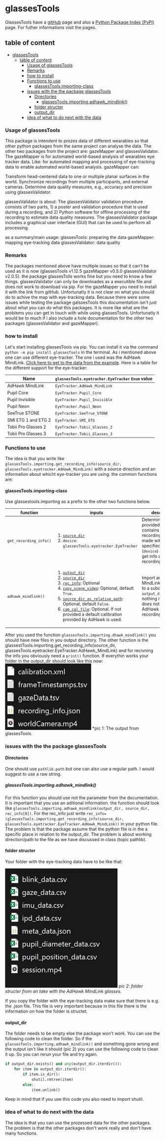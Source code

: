 # glassesTools

GlassesTools have a [gitHub]() page and also a [Python Package Index (PyPI)]() page. For futher informations visit the pages.

## table of content

- [glassesTools](#glassestools)
  - [table of content](#table-of-content)
    - [Usage of glassesTools](#usage-of-glassestools)
    - [Remarks](#remarks)
    - [how to install](#how-to-install)
    - [Functions to use](#functions-to-use)
      - [glassesTools.importing-class](#glassestoolsimporting-class)
    - [issues with the the package glassesTools](#issues-with-the-the-package-glassestools)
      - [Directories](#directories)
        - [glassesTools.importing.adhawk\_mindlink()](#glassestoolsimportingadhawk_mindlink)
      - [folder structer](#folder-structer)
      - [output\_dir](#output_dir)
    - [idea of what to do next with the data](#idea-of-what-to-do-next-with-the-data)

### Usage of glassesTools

This package is intendent to prozes data of different wearables so that other python packages from the same project can analyse the data. The other two packages from the project are: gazeMapper and glassesValidator. The gazeMapper is for automated world-based analysis of wearables eye tracker data. Like: for automated mapping and processing of eye-tracking data to enable automated world-based analysis. gazeMapper can:

Transform head-centered data to one or multiple planar surfaces in the world.
Synchronize recordings from multiple participants, and external cameras.
Determine data quality measures, e.g., accuracy and precision using glassesValidator.

glassesValidator is about: 
The glassesValidator validation procedure consists of two parts, 1) a poster and validation procedure that is used during a recording, and 2) Python software for offline processing of the recording to estimate data quality measures. The glassesValidator package includes a graphical user interface (GUI) that can be used to perform all processing.

as a summary/main usage:
glassesTools: preparing the data
gazeMapper: mapping eye-tracking data
glassesValidator: data quality

### Remarks

The packages mentioned above have multiple issues so that it can't be used as it is now (glassesTools v1.12.5 gazeMapper v0.5.0 glassesValidator v2.0.5). the package glassesTolls works fine but you need to know a few things.
glassesValidator can only be downloades as a executible file and does not work to download via pip. For the gazeMapper you need to install it with the link from gitHub. Unfortunatly it is not clear on what you should do to achive the map with eye-tracking data.
Because there were some issues while testing the package galssesTools this documentation isn't just about what you can do what this packages. It is more like what are the problems you can get in touch with while using glassesTools. Unfortunatly it would be to much if i also include a hole documentation for the other two packages (glassesValidator and gazeMapper).

### how to install

Let's start installing glassesTools via pip. You can install it via the command `python -m pip install glassesTools` in the terminal. As i mentioned above one can use different eye-tracker. The one i used was the AdHawk MindLink. [Click here to get to the data from the example](). Here is a table for the different support for the eye-tracker:

|Name|`glassesTools.eyetracker.EyeTracker` `Enum` value|
| --- | --- |
|AdHawk MindLink|`EyeTracker.AdHawk_MindLink`|
|Pupil Core|`EyeTracker.Pupil_Core`|
|Pupil Invisible|`EyeTracker.Pupil_Invisible`|
|Pupil Neon|`EyeTracker.Pupil_Neon`|
|SeeTrue STONE|`EyeTracker.SeeTrue_STONE`|
|SMI ETG 1 and ETG 2|`EyeTracker.SMI_ETG`|
|Tobii Pro Glasses 2|`EyeTracker.Tobii_Glasses_2`|
|Tobii Pro Glasses 3|`EyeTracker.Tobii_Glasses_3`|

### Functions to use

The idea is that you write like `glassesTools.importing.get_recording_info(source_dir, glassesTools.eyetracker.AdHawk_MindLink)` with a source direction and an information about whicht eye-tracker you are using.
the common functions are: 

#### glassesTools.importing-class

Use glassestools.importing as a prefix to the other two functions below. 

|function|inputs|description|
| --- | --- | --- |
|`get_recording_info()`|<ol><li>[`source_dir`](#common-input-arguments)</li><li>`device`: `glassesTools.eyetracker.EyeTracker`</li></ol>|Determine if provided path contains a recording/recordings made with the specified eye tracker (`device`) and if so, get info about these recordings.|
|`adhawk_mindlink()`|<ol><li>[`output_dir`](#common-input-arguments)</li><li>[`source_dir`](#common-input-arguments)</li><li>[`rec_info`](#common-input-arguments): Optional</li><li>[`copy_scene_video`](#common-input-arguments): Optional, default `True`.</li><li>[`source_dir_as_relative_path`](#common-input-arguments): Optional, default `False`.</li><li>[`cam_cal_file`](#common-input-arguments): Optional. If not provided a default calibration provided by AdHawk is used.</li></ol>|Import an AdHawk MindLink recording to a subdirectory of `output_dir`. Does nothing if `source_dir` does not contain an AdHawk MindLink recording.|

After you used the function `glassesTools.importing.dhawk_mindlink()` you should have new files in you output directory. The other function is the glassestTools.importing.get_recording_info(source_dir, glassesTools.eyetracker.EyeTracker.AdHawk_MindLink) and for recivning the info you obviously need a `print()` function.
If everythin works your folder in the output_dir should look like this now:
![output_glassesTools](output_glassesTools.jpg)
*pic 1: The output from glassesTools.

### issues with the the package glassesTools

#### Directories

One should use `pathlib.path` but one can also use a regular path. I would suggest to use a raw string.

##### glassesTools.importing.adhawk_mindlink()

For this function you should use not the parameter from the documentation. It is important that you use an aditional information. the function should look like `glassesTools.importing.adhawk_mindlink(output_dir, source_dir, rec_info[0])`. For the rec_info just write `rec_info=(glassesTools.importing.get_recording_info(source_dir, glassesTools.eyetracker.EyeTracker.AdHawk_MindLink))` in your python file. The problem is that the package assume that the python file is in the a specific place in relation to the output_dir. The problem is about working direction/path to the file as we have discussed in class (topic pathlib). 

#### folder structer

Your folder with the eye-tracking data have to be like that:

![output_adhawk_mindlink](output_adhawk_mindlink.jpg)
*pic 2: folder structer from an take with the AdHawk MindLink glasses.*

If you copy the folder with the eye-tracking data make sure that there is e.g. the .json file. This file is very important because in this file there is the information on how the folder is structet.

#### output_dir

The folder needs to be empty else the package won't work. You can use the following code to clean the folder. So if the `glassesTools.importing.adhawk_mindlink()` and something gone wrong and the output isn't like it should (pic 2) you can use the following code to clean it up. So you can rerun your file and try again.

```python
if output_dir.exists() and any(output_dir.iterdir()):
    for item in output_dir.iterdir():
        if item.is_dir():
            shutil.rmtree(item)
        else:
            item.unlink()
```

Keep in mind that if you use this code you also need to import shutil.

### idea of what to do next with the data

The idea is that you can use the prozessed data for the other packages. The problem is that the other packages don't work really and don't have many functions.
